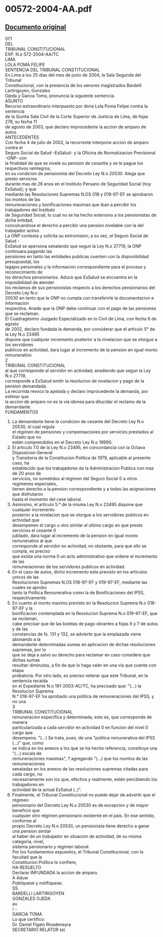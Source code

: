 
00572-2004-AA.pdf
=================
  
[Documento original](https://tc.gob.pe/jurisprudencia/2004/00572-2004-AA.pdf)  
---  
071  
DEL  
TRIBUNAL CONSTITUCIONAL  
EXP. N.o 572-2004-AA/TC  
LIMA  
LOLA POMA FELIPE  
SENTENCIA DEL TRIBUNAL CONSTITUCIONAL  
En Lima a los 25 dias del mes de junio de 2004, la Sala Segunda del Tribunal  
Constitucional, con la presencia de los senores magistrados Bardelli Lartirigoyen, Gonzales  
Ojeda y Garcia Toma, pronuncia la siguiente sentencia.  
ASUNTO  
Recurso extraordinario interpuesto por dona Lola Poma Felipe contra la sentencia  
de la Quinta Sala Civil de la Corte Superior de Justicia de Lima, de fojas 278, su fecha 11  
de agosto de 2003, que declaro improcedente la accion de amparo de autos.  
ANTECEDENTES  
Con fecha 4 de julio de 2002, la recurrente interpone accion de amparo contra el  
Seguro Social de Salud -EsSalud- y la Oficina de Normalizacion Previsional -ONP- con  
la finalidad de que se nivele su pension de cesantia y se le pague los respectivos reintegros,  
en su condicion de pensionista del Decreto Ley N.o 20530. Alega que presto servicios  
durante mas de 26 anos en el Instituto Peruano de Seguridad Social (hoy EsSalud); y que  
mediante las Resoluciones Supremas N.OS 018 y 019-97-EF se aprobaron los montos de las  
remuneraciones y bonificaciones maximas que iban a percibir los trabajadores del Instituto  
de Seguridad Social, lo cual no se ha hecho extensivo a los pensionistas de dicha entidad,  
conculcandose el derecho a percibir una pension nivelable con la del trabajador activo.  
La ONP contesta y solicita su extromision; a su vez, el Seguro Social de Salud -  
EsSalud se apersona senalando que segun la Ley N.o 27719, la ONP continuara pagando las  
pensiones en tanto las entidades publicas cuenten con la disponibilidad presupuestal, los  
legajos personales y la informacion correspondiente para el proceso y reconocimiento de  
los derechos pensionarios. Aduce que EsSalud se encuentra en la imposibilidad de atender  
los reclamos de sus pensionistas respecto a los derechos pensionarios del Decreto Ley N.o  
20530 en tanto que la ONP no cumpla con transferirle la documentacion e informacion  
respectiva. Anade que la ONP debe continuar con el pago de las pensiones que se reclaman.  
El Cuadragésimo Juzgado Especializado en lo Civil de Lima, con fecha 6 de agosto  
de 2002, declaro fundada la demanda, por considerar que el articulo 5° de la Ley N.o 23495  
dispone que cualquier incremento posterior a la nivelacion que se otorgue a los servidores  
publicos en actividad, dara lugar al incremento de la pension en igual monto remunerativo  
2  
TRIBUNAL CONSTITUCIONAL  
al que corresponde al servidor en actividad; anadiendo que segun la Ley N.o 27719,  
corresponde a EsSalud emitir la resolucion de nivelacion y pago de la pension demandada.  
La recurrida revoco la apelada y declaro improcedente la demanda, por estimar que  
la accion de amparo no es la via idonea para dilucidar el reclamo de la demandante.  
FUNDAMENTOS  
1. La demandante tiene la condicion de cesante del Decreto Ley N.o 20530, el cual regula  
el régimen de pensiones y compensaciones por servicios prestados al Estado que no  
estén comprendidos en el Decreto Ley N.o 19990.  
2. El articulo 7.0 de la Ley N.o 23495, en concordancia con la Octava Disposicion General  
y Transitoria de la Constitucion Politica de 1979, aplicable al presente caso, ha  
establecido que los trabajadores de la Administracion Publica con mas de 20 anos de  
servicios, no sometidos al régimen del Seguro Social 0 a otros regimenes especiales,  
tienen derecho a la pension correspondiente y a todas las asignaciones que disfrutaron  
hasta el momento del cese laboral.  
3. Asimismo, el articulo 5.° de la misma Ley N.o 23495 dispone que cualquier incremento  
posterior a la nivelacion que se otorgue a los servidores publicos en actividad que  
desempenen el cargo u otro similar al ultimo cargo en que presto servicios el cesante 0  
jubilado, dara lugar al incremento de la pension en igual monto remunerativo al que  
corresponde al servidor en actividad; no obstante, para que ello se cumpla, es preciso  
que exista una norma 0 un acto administrativo que ordene el incremento de las  
remuneraciones de los servidores publicos en actividad.  
4. En el caso de autos, dicho incremento esta previsto en los articulos unicos de las  
Resoluciones Supremas N.OS 018-97-EF y 019-97-EF, mediante las cuales se aprobo  
tanto la Politica Remunerativa como la de Bonificaciones del IPSS, respectivamente.  
5. En cuanto al monto maximo previsto en la Resolucion Suprema N.o 018-97-EF y la  
bonificacion contemplada en la Resolucion Suprema N.o 019-97-EF, que se reclaman,  
cabe precisar que de las boletas de pago obrantes a fojas 6 y 7 de autos y de las  
constancias de fs. 131 y 132, se advierte que la emplazada viene abonando a la  
demandante determinadas sumas en aplicacion de dichas resoluciones supremas, por lo  
que se deja a salvo su derecho para reclamar en caso considere que dichas sumas  
resultan diminutas, a fin de que lo haga valer en una via que cuente con etapa  
probatoria. Por otro lado, es preciso reiterar que este Tribunal, en la sentencia recaida  
en el Expediente N.o 191-2003-AC/TC, ha precisado que: "(...) la Resolucion Suprema  
N.° 018-97-EF ha aprobado una politica de remuneraciones del IPSS, y no una  
3  
TRIBUNAL CONSTITUCIONAL  
remuneracion especifica y determinada, esto es, que corresponde de manera  
particularizada a cada servidor en actividad 0 en funcion del nivel 0 cargo que  
desempena. "(...) Se trata, pues, de una "politica remunerativa del IPSS (...)" que, como  
se indica en los anexos a los que se ha hecho referencia, constituye una "(...) escala de  
remuneraciones maximas", ? agregando "(...) que los montos de las remuneraciones  
senaladas en los anexos de las resoluciones supremas citadas para cada cargo, no  
necesariamente son los que, efectiva y realmente, estén percibiendo los trabajadores en  
actividad de la actual EsSalud (..)".  
6. Finalmente, el Tribunal Constitucional no puede dejar de advertir que el régimen  
pensionario del Decreto Ley N.o 20530 es de excepcion y de mayor beneficio que  
cualquier otro régimen pensionario existente en el pais. En ese sentido, conforme al  
propio Decreto Ley N.o 20530, un pensionista tiene derecho a ganar una pension similar  
al haber de un trabajador en situacion de actividad, de su misma categoria, nivel,  
sistema pensionario y régimen laboral.  
Por los fundamentos expuestos, el Tribunal Constitucional, con la facultad que la  
Constitucion Politica le confiere,  
HA RESUELTO  
Declarar INFUNDADA la accion de amparo.  
A Aduw  
Publiquese y notifiquese.  
SS.  
BARDELLI LARTIRIGOYEN  
GONZALES OJEDA  
au  
/ -  
GARCIA TOMA  
Lo que certifico:  
Dr. Daniel Figalo Rivadeneyra  
SECRETARIO RELATOR (e)